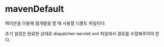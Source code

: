 # mavenDefault

메이븐을 이용해 웹개발을 할 때 사용할 디폴트 파일이다.

초기 설정은 완료한 상태로 dispatcher-servlet.xml 파일에서 경로를 수정해주어야 한다.
